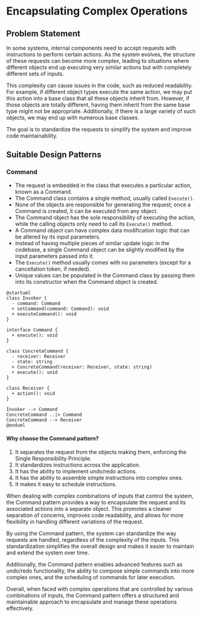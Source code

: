 # Encapsulating Complex Operations

## Problem Statement

In some systems, internal components need to accept requests with instructions to perform certain actions. As the system evolves, the structure of these requests can become more complex, leading to situations where different objects end up executing very similar actions but with completely different sets of inputs.

This complexity can cause issues in the code, such as reduced readability. For example, if different object types execute the same action, we may put this action into a base class that all these objects inherit from. However, if those objects are totally different, having them inherit from the same base type might not be appropriate. Additionally, if there is a large variety of such objects, we may end up with numerous base classes.

The goal is to standardize the requests to simplify the system and improve code maintainability.

## Suitable Design Patterns

### Command

* The request is embedded in the class that executes a particular action, known as a Command.
* The Command class contains a single method, usually called `Execute()`.
* None of the objects are responsible for generating the request; once a Command is created, it can be executed from any object.
* The Command object has the sole responsibility of executing the action, while the calling objects only need to call its `Execute()` method.
* A Command object can have complex data modification logic that can be altered by its input parameters.
* Instead of having multiple pieces of similar update logic in the codebase, a single Command object can be slightly modified by the input parameters passed into it.
* The `Execute()` method usually comes with no parameters (except for a cancellation token, if needed).
* Unique values can be populated in the Command class by passing them into its constructor when the Command object is created.

```plantuml
@startuml
class Invoker {
  - command: Command
  + setCommand(command: Command): void
  + executeCommand(): void
}

interface Command {
  + execute(): void
}

class ConcreteCommand {
  - receiver: Receiver
  - state: string
  + ConcreteCommand(receiver: Receiver, state: string)
  + execute(): void
}

class Receiver {
  + action(): void
}

Invoker --> Command
ConcreteCommand ..|> Command
ConcreteCommand --> Receiver
@enduml
```

#### Why choose the Command pattern?

1. It separates the request from the objects making them, enforcing the Single Responsibility Principle.
2. It standardizes instructions across the application.
3. It has the ability to implement undo/redo actions.
4. It has the ability to assemble simple instructions into complex ones.
5. It makes it easy to schedule instructions.

When dealing with complex combinations of inputs that control the system, the Command pattern provides a way to encapsulate the request and its associated actions into a separate object. This promotes a cleaner separation of concerns, improves code readability, and allows for more flexibility in handling different variations of the request.

By using the Command pattern, the system can standardize the way requests are handled, regardless of the complexity of the inputs. This standardization simplifies the overall design and makes it easier to maintain and extend the system over time.

Additionally, the Command pattern enables advanced features such as undo/redo functionality, the ability to compose simple commands into more complex ones, and the scheduling of commands for later execution.

Overall, when faced with complex operations that are controlled by various combinations of inputs, the Command pattern offers a structured and maintainable approach to encapsulate and manage these operations effectively.
